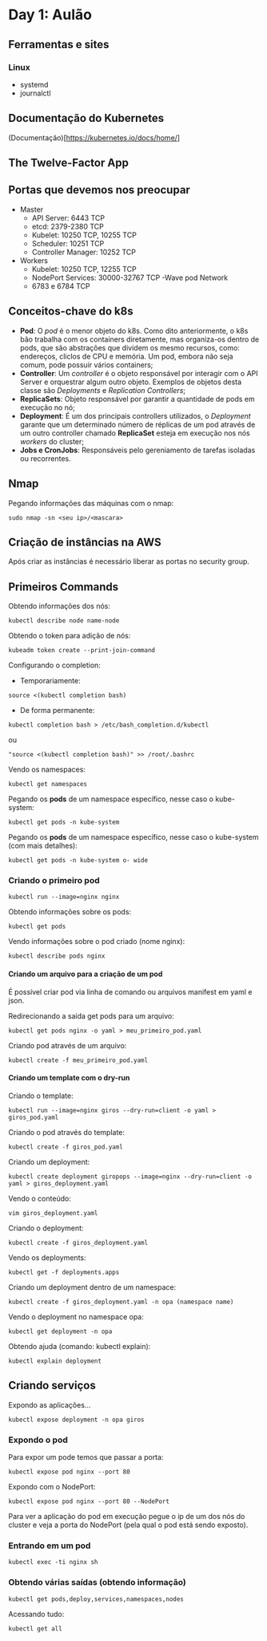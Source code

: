 # Day 1: Aulão 

## Ferramentas e sites

### Linux

- systemd
- journalctl

## Documentação do Kubernetes

(Documentação)[https://kubernetes.io/docs/home/]

## The Twelve-Factor App

## Portas que devemos nos preocupar

- Master
    - API Server: 6443 TCP
    - etcd: 2379-2380 TCP
    - Kubelet: 10250 TCP, 10255 TCP
    - Scheduler: 10251 TCP
    - Controller Manager: 10252 TCP
- Workers
    - Kubelet: 10250 TCP, 12255 TCP
    - NodePort Services: 30000-32767 TCP
-Wave pod Network
    - 6783 e 6784 TCP

## Conceitos-chave do k8s

- **Pod**: O _pod_ é o menor objeto do k8s. Como dito anteriormente, o k8s bão trabalha com os containers diretamente, mas organiza-os dentro de pods, que são abstrações que dividem os mesmo recursos, como: endereços, cliclos de CPU e memória. Um pod, embora não seja comum, pode possuir vários containers;
- **Controller**: Um _controller_ é o objeto responsável por interagir com o API Server e orquestrar algum outro objeto. Exemplos de objetos desta classe são _Deployments_ e _Replication Controllers_;
- **ReplicaSets**: Objeto responsável por garantir a quantidade de pods em execução no nó;
- **Deployment**: É um dos principais controllers utilizados, o _Deployment_ garante que um determinado número de réplicas de um pod através de um outro controller chamado **ReplicaSet** esteja em execução nos nós _workers_ do cluster;
- **Jobs e CronJobs**: Responsáveis pelo gereniamento de tarefas isoladas ou recorrentes.

## Nmap

Pegando informações das máquinas com o nmap:
```
sudo nmap -sn <seu ip>/<mascara>
```

## Criação de instâncias na AWS

Após criar as instâncias é necessário liberar as portas no security group.

## Primeiros Commands

Obtendo informações dos nós:

```
kubectl describe node name-node
```

Obtendo o token para adição de nós:

```
kubeadm token create --print-join-command
```

Configurando o completion:

- Temporariamente:
```
source <(kubectl completion bash)
```
- De forma permanente:

```
kubectl completion bash > /etc/bash_completion.d/kubectl
```

ou

```
"source <(kubectl completion bash)" >> /root/.bashrc
```

Vendo os namespaces:
```
kubectl get namespaces
```

Pegando os **pods** de um namespace específico, nesse caso o kube-system:

```
kubectl get pods -n kube-system
```
Pegando os **pods** de um namespace específico, nesse caso o kube-system (com mais detalhes):

```
kubectl get pods -n kube-system o- wide
```

### Criando o primeiro pod

```
kubectl run --image=nginx nginx
```

Obtendo informações sobre os pods:
```
kubectl get pods
```

Vendo informações sobre o pod criado (nome nginx):
```
kubectl describe pods nginx
```

#### Criando um arquivo para a criação de um pod

É possível criar pod via linha de comando ou arquivos manifest em yaml e json.

Redirecionando a saída get pods para um arquivo:
```
kubectl get pods nginx -o yaml > meu_primeiro_pod.yaml
```

Criando pod através de um arquivo:

```
kubectl create -f meu_primeiro_pod.yaml
```

#### Criando um template com o dry-run

Criando o template:
```
kubectl run --image=nginx giros --dry-run=client -o yaml > giros_pod.yaml
```

Criando o pod através do template:

```
kubectl create -f giros_pod.yaml
```

Criando um deployment:

```
kubectl create deployment giropops --image=nginx --dry-run=client -o yaml > giros_deployment.yaml
```

Vendo o conteúdo: 

```
vim giros_deployment.yaml
```

Criando o deployment:

```
kubectl create -f giros_deployment.yaml
```

Vendo os deployments:

```
kubectl get -f deployments.apps
```

Criando um deployment dentro de um namespace:

```
kubectl create -f giros_deployment.yaml -n opa (namespace name)
```

Vendo o deployment no namespace opa:

```
kubectl get deployment -n opa
```

Obtendo ajuda (comando: kubectl explain):

```
kubectl explain deployment
```

## Criando serviços

Expondo as aplicações...

```
kubectl expose deployment -n opa giros
```

### Expondo o pod

Para expor um pode temos que passar a porta:
```
kubectl expose pod nginx --port 80
```

Expondo com o NodePort:
```
kubectl expose pod nginx --port 80 --NodePort
```

Para ver a aplicação do pod em execução pegue o ip de um dos nós do cluster e veja a porta do NodePort (pela qual o pod está sendo exposto).

### Entrando em um pod

```
kubectl exec -ti nginx sh
```

### Obtendo várias saídas (obtendo informação)

```
kubectl get pods,deploy,services,namespaces,nodes
```

Acessando tudo:
```
kubectl get all
```


